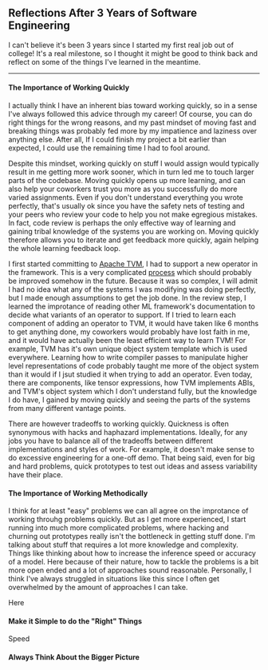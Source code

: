 ## Reflections After 3 Years of Software Engineering

I can't believe it's been 3 years since I started my first real job out of college!
It's a real milestone, so I thought it might be good to think back and reflect on 
some of the things I've learned in the meantime. 

---
#### The Importance of Working Quickly
I actually think I have an inherent bias toward working quickly, so in a sense
I've always followed this advice through my career! Of course, you can do right things
for the wrong reasons, and my past mindset of moving fast and breaking things was 
probably fed more by my impatience and laziness over anything else. After all,
If I could finish my project a bit earlier than expected, I could use the remaining 
time I had to fool around. 

Despite this mindset, working quickly on stuff I would assign would typically result
in me getting more work sooner, which in turn led me to touch larger parts of the 
codebase. Moving quickly opens up more learning, and can also help your coworkers 
trust you more as you successfully do more varied assignments. Even if you don't understand
everything you wrote perfectly, that's usually ok since you have the safety nets of testing
and your peers who review your code to help you not make egregious mistakes. In fact,
code review is perhaps the only effective way of learning and gaining tribal knowledge of 
the systems you are working on. Moving quickly therefore allows you to iterate and get 
feedback more quickly, again helping the whole learning feedback loop.

I first started committing to [Apache TVM](https://github.com/apache/tvm), I had to support
a new operator in the framework. This is a very complicated [process](https://tvm.apache.org/docs/dev/how_to/relay_add_op.html) which should probably be improved somehow in the future. Because it was so complex, I will admit I had no idea what any of the systems I was modifying was doing
perfectly, but I made enough assumptions to get the job done. In the review step, I learned the improtance of reading other ML framework's documentation to decide what variants of an operator to support. If I tried to learn each component of adding an operator to TVM, it would have taken like 6 months to get anything done, my coworkers would probably have lost faith in me, and it would have actually been the least efficient way to learn TVM! For example, TVM has it's own unique object system template which is used everywhere. Learning how to write compiler passes to manipulate higher level representations of code probably taught me more of the object system than it would if I jsut studied it when trying to add an operator. Even today, there are components, like tensor expressions, how TVM implements ABIs, and TVM's object system which I don't understand fully, but the knowledge I do have, I gained by moving quickly and seeing the parts of the systems from many different vantage points.

There are however tradeoffs to working quickly. Quickness is often synonymous with hacks and haphazard implementations. Ideally, for any jobs you have to balance all of the tradeoffs between
different implementations and styles of work. For example, it doesn't make sense to do excessive engineering for a one-off demo. That being said, even for big and hard problems, quick prototypes to test out ideas and assess variability have their place.

#### The Importance of Working Methodically 
I think for at least "easy" problems we can all agree on the improtance of working throuhg problems quickly. But as I get more experienced, I start running into much more complicated problems, where hacking and churning out prototypes really isn't the bottleneck in getting stuff done. I'm talking about stuff that requires a lot more knowledge and complexity. Things like thinking about how to increase the inference speed or accuracy of a model. Here because of their nature, how to tackle the problems is a bit more open ended and a lot of approaches sound reasonable. Personally, I think I've always struggled in situations like this since I often get overwhelmed by the amount of approaches I can take.

Here 

#### Make it Simple to do the "Right" Things
Speed 

#### Always Think About the Bigger Picture 

